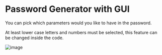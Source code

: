 # Password Generator with GUI

You can pick which parameters would you like to have in the password.

At least lower case letters and numbers must be selected, this feature can be changed inside the code.

![image](https://user-images.githubusercontent.com/67234878/145586104-22ee354d-83d7-42a7-86a7-a399c75f19dc.png)
